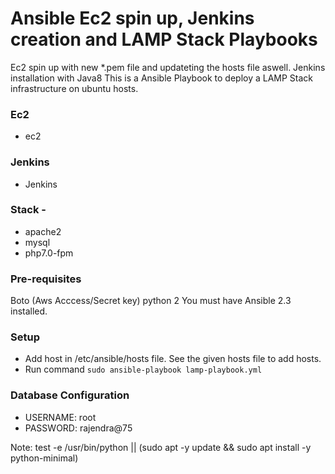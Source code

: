# Ansible Ec2 spin up, Jenkins creation and LAMP Stack Playbooks
Ec2 spin up with new *.pem file and updateting the hosts file aswell.
Jenkins installation with Java8
This is a Ansible Playbook to deploy a LAMP Stack infrastructure on ubuntu hosts. 

### Ec2
* ec2
### Jenkins
* Jenkins
### Stack - 
* apache2
* mysql 
* php7.0-fpm 

### Pre-requisites
Boto (Aws Acccess/Secret key)
python 2
You must have Ansible 2.3 installed.


### Setup
* Add host in /etc/ansible/hosts file. See the given hosts file to add hosts.  
* Run command `sudo ansible-playbook lamp-playbook.yml`


### Database Configuration
* USERNAME: root
* PASSWORD: rajendra@75


Note:
test -e /usr/bin/python || (sudo apt -y update && sudo apt install -y python-minimal)


